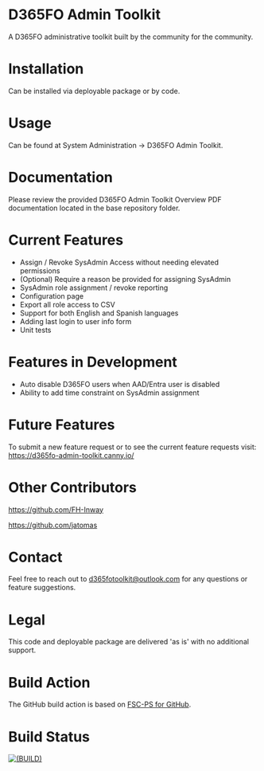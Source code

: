 # D365FO Admin Toolkit
 A D365FO administrative toolkit built by the community for the community.

# Installation
Can be installed via deployable package or by code.

# Usage
Can be found at System Administration -> D365FO Admin Toolkit.

# Documentation
Please review the provided D365FO Admin Toolkit Overview PDF documentation located in the base repository folder.

# Current Features
- Assign / Revoke SysAdmin Access without needing elevated permissions
- (Optional) Require a reason be provided for assigning SysAdmin
- SysAdmin role assignment / revoke reporting
- Configuration page
- Export all role access to CSV
- Support for both English and Spanish languages
- Adding last login to user info form
- Unit tests
  
# Features in Development
- Auto disable D365FO users when AAD/Entra user is disabled
- Ability to add time constraint on SysAdmin assignment

# Future Features
To submit a new feature request or to see the current feature requests visit: https://d365fo-admin-toolkit.canny.io/

# Other Contributors
https://github.com/FH-Inway

https://github.com/jatomas

# Contact
Feel free to reach out to d365fotoolkit@outlook.com for any questions or feature suggestions.

# Legal
This code and deployable package are delivered 'as is' with no additional support.

# Build Action
The GitHub build action is based on [FSC-PS for GitHub](https://github.com/ciellosinc/FSC-PS).

# Build Status
[![(BUILD)](../../workflows/build.yml/badge.svg)](../../workflows/build.yml)

